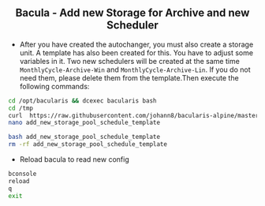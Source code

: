 <h2 align="center">Bacula - Add new Storage for Archive and new Scheduler</h2>


- After you have created the autochanger, you must also create a storage unit. A template has also been created for this. You have to adjust some variables in it. Two new schedulers will be created at the same time `MonthlyCycle-Archive-Win` and `MonthlyCycle-Archive-Lin`. If you do not need them, please delete them from the template.Then execute the following commands: 

```bash
cd /opt/bacularis && dcexec bacularis bash
cd /tmp
curl  https://raw.githubusercontent.com/johann8/bacularis-alpine/master/add_new_storage_pool_schedule_template --output add_new_storage_pool_schedule_template
nano add_new_storage_pool_schedule_template

bash add_new_storage_pool_schedule_template
rm -rf add_new_storage_pool_schedule_template
```

- Reload bacula to read new config

```bash
bconsole
reload
q
exit
```

